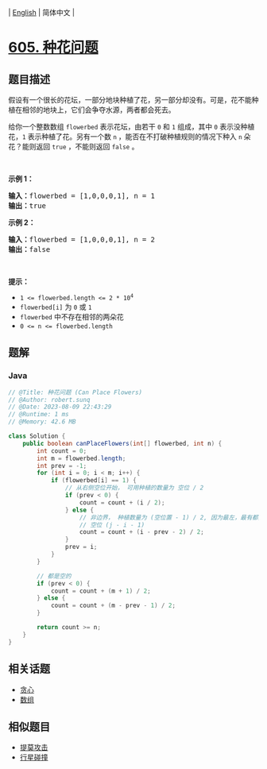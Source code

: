 
| [English](README_EN.md) | 简体中文 |

# [605. 种花问题](https://leetcode.cn//problems/can-place-flowers/)

## 题目描述

<p>假设有一个很长的花坛，一部分地块种植了花，另一部分却没有。可是，花不能种植在相邻的地块上，它们会争夺水源，两者都会死去。</p>

<p>给你一个整数数组&nbsp;<code>flowerbed</code> 表示花坛，由若干 <code>0</code> 和 <code>1</code> 组成，其中 <code>0</code> 表示没种植花，<code>1</code> 表示种植了花。另有一个数&nbsp;<code>n</code><strong> </strong>，能否在不打破种植规则的情况下种入&nbsp;<code>n</code><strong>&nbsp;</strong>朵花？能则返回 <code>true</code> ，不能则返回 <code>false</code>&nbsp;。</p>

<p>&nbsp;</p>

<p><strong class="example">示例 1：</strong></p>

<pre>
<strong>输入：</strong>flowerbed = [1,0,0,0,1], n = 1
<strong>输出：</strong>true
</pre>

<p><strong class="example">示例 2：</strong></p>

<pre>
<strong>输入：</strong>flowerbed = [1,0,0,0,1], n = 2
<strong>输出：</strong>false
</pre>

<p>&nbsp;</p>

<p><strong>提示：</strong></p>

<ul>
	<li><code>1 &lt;= flowerbed.length &lt;= 2 * 10<sup>4</sup></code></li>
	<li><code>flowerbed[i]</code> 为 <code>0</code> 或 <code>1</code></li>
	<li><code>flowerbed</code> 中不存在相邻的两朵花</li>
	<li><code>0 &lt;= n &lt;= flowerbed.length</code></li>
</ul>

## 题解


### Java

```Java
// @Title: 种花问题 (Can Place Flowers)
// @Author: robert.sunq
// @Date: 2023-08-09 22:43:29
// @Runtime: 1 ms
// @Memory: 42.6 MB

class Solution {
    public boolean canPlaceFlowers(int[] flowerbed, int n) {
        int count = 0;
        int m = flowerbed.length;
        int prev = -1;
        for (int i = 0; i < m; i++) {
            if (flowerbed[i] == 1) {
                // 从右侧空位开始， 可用种植的数量为 空位 / 2
                if (prev < 0) {
                    count = count + (i / 2);
                } else {
                    // 非边界， 种植数量为 (空位置 - 1) / 2, 因为最左，最有都无法种植
                    // 空位 (j - i - 1) 
                    count = count + (i - prev - 2) / 2;
                }
                prev = i;
            } 
        }

        // 都是空的
        if (prev < 0) {
            count = count + (m + 1) / 2;
        } else {
            count = count + (m - prev - 1) / 2;
        }

        return count >= n;
    }
}
```



## 相关话题

- [贪心](https://leetcode.cn//tag/greedy)
- [数组](https://leetcode.cn//tag/array)

## 相似题目


- [提莫攻击](../teemo-attacking/README.md)
- [行星碰撞](../asteroid-collision/README.md)
